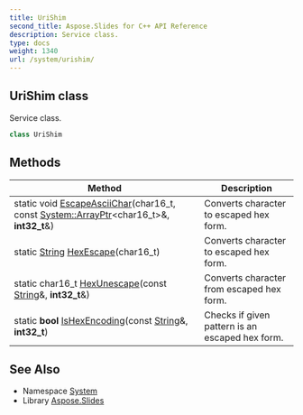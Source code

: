 ```yaml
---
title: UriShim
second_title: Aspose.Slides for C++ API Reference
description: Service class.
type: docs
weight: 1340
url: /system/urishim/
---
```

## UriShim class


Service class.

```cpp
class UriShim
```

## Methods

| Method | Description |
| --- | --- |
| static void [EscapeAsciiChar](./escapeasciichar/)(char16_t, const [System::ArrayPtr](../arrayptr/)\<char16_t\>\&, **int32_t**\&) | Converts character to escaped hex form. |
| static [String](../string/) [HexEscape](./hexescape/)(char16_t) | Converts character to escaped hex form. |
| static char16_t [HexUnescape](./hexunescape/)(const [String](../string/)\&, **int32_t**\&) | Converts character from escaped hex form. |
| static **bool** [IsHexEncoding](./ishexencoding/)(const [String](../string/)\&, **int32_t**) | Checks if given pattern is an escaped hex form. |
## See Also

* Namespace [System](../)
* Library [Aspose.Slides](../../)